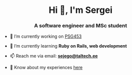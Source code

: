 <h1 align="center">Hi 👋, I'm Sergei</h1>
<h3 align="center">A software engineer and MSc student</h3>

- 🔭 I’m currently working on [PSG453](https://github.com/TalTech-PSG453)

- 🌱 I’m currently learning **Ruby on Rails, web development**

- 📫 Reach me via email: **sejego@taltech.ee**

- 📄 Know about my experiences [here](https://linkedin.com/in/sejego)